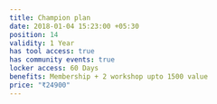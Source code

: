 ```yaml
---
title: Champion plan
date: 2018-01-04 15:23:00 +05:30
position: 14
validity: 1 Year
has tool access: true
has community events: true
locker access: 60 Days
benefits: Membership + 2 workshop upto 1500 value
price: "₹24900"
---
```


